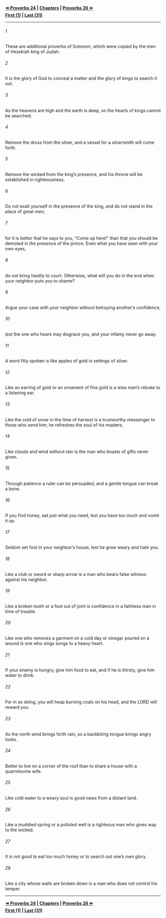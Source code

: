   
**[⏪ Proverbs 24](./Proverbs%2024.md) | [Chapters](./_index.md) | [Proverbs 26 ⏩](./Proverbs%2026.md)**  
**[First (1)](./Proverbs%201.md) | [Last (31)](./Proverbs%2031.md)**  
  
---  
  
###### 1  
These are additional proverbs of Solomon, which were copied by the men of Hezekiah king of Judah:  
  
###### 2  
It is the glory of God to conceal a matter and the glory of kings to search it out.  
  
###### 3  
As the heavens are high and the earth is deep, so the hearts of kings cannot be searched.  
  
###### 4  
Remove the dross from the silver, and a vessel for a silversmith will come forth.  
  
###### 5  
Remove the wicked from the king’s presence, and his throne will be established in righteousness.  
  
###### 6  
Do not exalt yourself in the presence of the king, and do not stand in the place of great men;  
  
###### 7  
for it is better that he says to you, “Come up here!” than that you should be demoted in the presence of the prince. Even what you have seen with your own eyes,  
  
###### 8  
do not bring hastily to court. Otherwise, what will you do in the end when your neighbor puts you to shame?  
  
###### 9  
Argue your case with your neighbor without betraying another’s confidence,  
  
###### 10  
lest the one who hears may disgrace you, and your infamy never go away.  
  
###### 11  
A word fitly spoken is like apples of gold in settings of silver.  
  
###### 12  
Like an earring of gold or an ornament of fine gold is a wise man’s rebuke to a listening ear.  
  
###### 13  
Like the cold of snow in the time of harvest is a trustworthy messenger to those who send him; he refreshes the soul of his masters.  
  
###### 14  
Like clouds and wind without rain is the man who boasts of gifts never given.  
  
###### 15  
Through patience a ruler can be persuaded, and a gentle tongue can break a bone.  
  
###### 16  
If you find honey, eat just what you need, lest you have too much and vomit it up.  
  
###### 17  
Seldom set foot in your neighbor’s house, lest he grow weary and hate you.  
  
###### 18  
Like a club or sword or sharp arrow is a man who bears false witness against his neighbor.  
  
###### 19  
Like a broken tooth or a foot out of joint is confidence in a faithless man in time of trouble.  
  
###### 20  
Like one who removes a garment on a cold day or vinegar poured on a wound is one who sings songs to a heavy heart.  
  
###### 21  
If your enemy is hungry, give him food to eat, and if he is thirsty, give him water to drink.  
  
###### 22  
For in so doing, you will heap burning coals on his head, and the LORD will reward you.  
  
###### 23  
As the north wind brings forth rain, so a backbiting tongue brings angry looks.  
  
###### 24  
Better to live on a corner of the roof than to share a house with a quarrelsome wife.  
  
###### 25  
Like cold water to a weary soul is good news from a distant land.  
  
###### 26  
Like a muddied spring or a polluted well is a righteous man who gives way to the wicked.  
  
###### 27  
It is not good to eat too much honey or to search out one’s own glory.  
  
###### 28  
Like a city whose walls are broken down is a man who does not control his temper.  
  
  
---  
  
**[⏪ Proverbs 24](./Proverbs%2024.md) | [Chapters](./_index.md) | [Proverbs 26 ⏩](./Proverbs%2026.md)**  
**[First (1)](./Proverbs%201.md) | [Last (31)](./Proverbs%2031.md)**  
  
